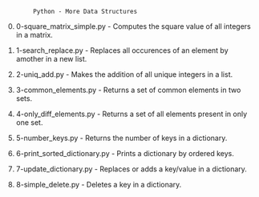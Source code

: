 			Python - More Data Structures
0. 0-square_matrix_simple.py - Computes the square value of all integers in a matrix.

1. 1-search_replace.py - Replaces all occurences of an element by amother in a new list.

2. 2-uniq_add.py - Makes the addition of all unique integers in a list.

3. 3-common_elements.py - Returns a set of common elements in two sets.

4. 4-only_diff_elements.py - Returns a set of all elements present in only one set.

5. 5-number_keys.py - Returns the number of keys in a dictionary.

6. 6-print_sorted_dictionary.py - Prints a dictionary by ordered keys.

7. 7-update_dictionary.py - Replaces or adds a key/value in a dictionary.

8. 8-simple_delete.py - Deletes a key in a dictionary.
